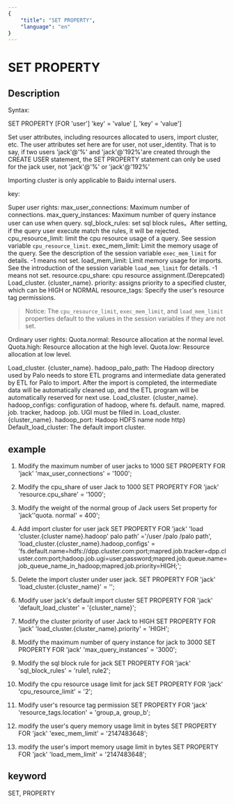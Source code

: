 ```yaml
---
{
    "title": "SET PROPERTY",
    "language": "en"
}
---
```


<!-- 
Licensed to the Apache Software Foundation (ASF) under one
or more contributor license agreements.  See the NOTICE file
distributed with this work for additional information
regarding copyright ownership.  The ASF licenses this file
to you under the Apache License, Version 2.0 (the
"License"); you may not use this file except in compliance
with the License.  You may obtain a copy of the License at

  http://www.apache.org/licenses/LICENSE-2.0

Unless required by applicable law or agreed to in writing,
software distributed under the License is distributed on an
"AS IS" BASIS, WITHOUT WARRANTIES OR CONDITIONS OF ANY
KIND, either express or implied.  See the License for the
specific language governing permissions and limitations
under the License.
-->

# SET PROPERTY
## Description

Syntax:

SET PROPERTY [FOR 'user'] 'key' = 'value' [, 'key' = 'value']

Set user attributes, including resources allocated to users, import cluster, etc. The user attributes set here are for user, not user_identity. That is to say, if two users 'jack'@'%' and 'jack'@'192%'are created through the CREATE USER statement, the SET PROPERTY statement can only be used for the jack user, not 'jack'@'%' or 'jack'@'192%'

Importing cluster is only applicable to Baidu internal users.

key:

Super user rights:
max_user_connections: Maximum number of connections.
max_query_instances: Maximum number of query instance user can use when query.
sql_block_rules: set sql block rules。After setting, if the query user execute match the rules, it will be rejected.
cpu_resource_limit: limit the cpu resource usage of a query. See session variable `cpu_resource_limit`.
exec_mem_limit: Limit the memory usage of the query. See the description of the session variable `exec_mem_limit` for details. -1 means not set.
load_mem_limit: Limit memory usage for imports. See the introduction of the session variable `load_mem_limit` for details. -1 means not set.
resource.cpu_share: cpu resource assignment.(Derepcated)
Load_cluster. {cluster_name}. priority: assigns priority to a specified cluster, which can be HIGH or NORMAL
resource_tags: Specify the user's resource tag permissions.

> Notice: The `cpu_resource_limit`, `exec_mem_limit`, and `load_mem_limit` properties default to the values in the session variables if they are not set.

Ordinary user rights:
Quota.normal: Resource allocation at the normal level.
Quota.high: Resource allocation at the high level.
Quota.low: Resource allocation at low level.

Load_cluster. {cluster_name}. hadoop_palo_path: The Hadoop directory used by Palo needs to store ETL programs and intermediate data generated by ETL for Palo to import. After the import is completed, the intermediate data will be automatically cleaned up, and the ETL program will be automatically reserved for next use.
Load_cluster. {cluster_name}. hadoop_configs: configuration of hadoop, where fs. default. name, mapred. job. tracker, hadoop. job. UGI must be filled in.
Load_cluster. {cluster_name}. hadoop_port: Hadoop HDFS name node http}
Default_load_cluster: The default import cluster.

## example

1. Modify the maximum number of user jacks to 1000
SET PROPERTY FOR 'jack' 'max_user_connections' = '1000';

2. Modify the cpu_share of user Jack to 1000
SET PROPERTY FOR 'jack' 'resource.cpu_share' = '1000';

3. Modify the weight of the normal group of Jack users
Set property for 'jack''quota. normal' = 400';

4. Add import cluster for user jack
SET PROPERTY FOR 'jack'
'load 'cluster.{cluster name}.hadoop' palo path' ='/user /palo /palo path',
'load_cluster.{cluster_name}.hadoop_configs' = 'fs.default.name=hdfs://dpp.cluster.com:port;mapred.job.tracker=dpp.cluster.com:port;hadoop.job.ugi=user,password;mapred.job.queue.name=job_queue_name_in_hadoop;mapred.job.priority=HIGH;';

5. Delete the import cluster under user jack.
SET PROPERTY FOR 'jack' 'load_cluster.{cluster_name}' = '';

6. Modify user jack's default import cluster
SET PROPERTY FOR 'jack' 'default_load_cluster' = '{cluster_name}';

7. Modify the cluster priority of user Jack to HIGH
SET PROPERTY FOR 'jack' 'load_cluster.{cluster_name}.priority' = 'HIGH';

8. Modify the maximum number of query instance for jack to 3000
SET PROPERTY FOR 'jack' 'max_query_instances' = '3000';

9. Modify the sql block rule for jack
SET PROPERTY FOR 'jack' 'sql_block_rules' = 'rule1, rule2';

10. Modify the cpu resource usage limit for jack
SET PROPERTY FOR 'jack' 'cpu_resource_limit' = '2';

11. Modify user's resource tag permission
SET PROPERTY FOR 'jack' 'resource_tags.location' = 'group_a, group_b';

12. modify the user's query memory usage limit in bytes
SET PROPERTY FOR 'jack' 'exec_mem_limit' = '2147483648';

13. modify the user's import memory usage limit in bytes
SET PROPERTY FOR 'jack' 'load_mem_limit' = '2147483648';

## keyword
SET, PROPERTY

